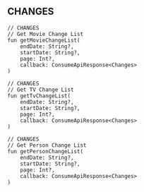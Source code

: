 ## CHANGES

    // CHANGES
    // Get Movie Change List
    fun getMovieChangeList(
        endDate: String?,
        startDate: String?,
        page: Int?,
        callback: ConsumeApiResponse<Changes>
    )

    // CHANGES
    // Get TV Change List
    fun getTvChangeList(
        endDate: String?,
        startDate: String?,
        page: Int?,
        callback: ConsumeApiResponse<Changes>
    )

    // CHANGES
    // Get Person Change List
    fun getPersonChangeList(
        endDate: String?,
        startDate: String?,
        page: Int?,
        callback: ConsumeApiResponse<Changes>
    )
